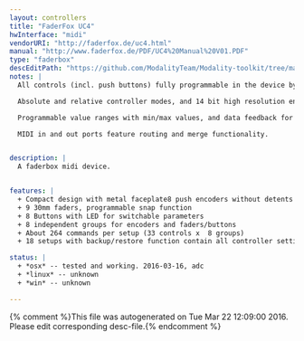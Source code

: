 ```yaml
---
layout: controllers
title: "FaderFox UC4"
hwInterface: "midi"
vendorURI: "http://faderfox.de/uc4.html"
manual: "http://www.faderfox.de/PDF/UC4%20Manual%20V01.PDF"
type: "faderbox"
descEditPath: "https://github.com/ModalityTeam/Modality-toolkit/tree/master/Modality/MKtlDescriptions//faderfox-uc4.desc.scd"
notes: |
  All controls (incl. push buttons) fully programmable in the device by channel, type, number.

  Absolute and relative controller modes, and 14 bit high resolution encoder mode for sensitive parameters.

  Programmable value ranges with min/max values, and data feedback for encoders and faders avoid value jumps.

  MIDI in and out ports feature routing and merge functionality.


description: |
  A faderbox midi device.


features: |
  + Compact design with metal faceplate8 push encoders without detents (resolution about 36 pulses)
  + 9 30mm faders, programmable snap function
  + 8 Buttons with LED for switchable parameters
  + 8 independent groups for encoders and faders/buttons
  + About 264 commands per setup (33 controls x  8 groups)
  + 18 setups with backup/restore function contain all controller settings

status: |
  + *osx* -- tested and working. 2016-03-16, adc
  + *linux* -- unknown
  + *win* -- unknown

---
```

{% comment %}This file was autogenerated on Tue Mar 22 12:09:00 2016. Please edit corresponding desc-file.{% endcomment %}